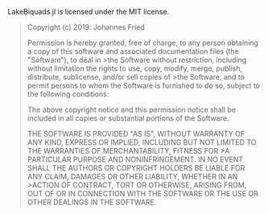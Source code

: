 LakeBiquads.jl is licensed under the MIT license.

>Copyright (c) 2019: Johannes Fried
>
>Permission is hereby granted, free of charge, to any person obtaining a copy of this software and associated documentation files (the "Software"), to deal in >the Software without restriction, including without limitation the rights to use, copy, modify, merge, publish, distribute, sublicense, and/or sell copies of >the Software, and to permit persons to whom the Software is furnished to do so, subject to the following conditions:
>
>The above copyright notice and this permission notice shall be included in all copies or substantial portions of the Software.
>
>THE SOFTWARE IS PROVIDED "AS IS", WITHOUT WARRANTY OF ANY KIND, EXPRESS OR IMPLIED, INCLUDING BUT NOT LIMITED TO THE WARRANTIES OF MERCHANTABILITY, FITNESS FOR >A PARTICULAR PURPOSE AND NONINFRINGEMENT. IN NO EVENT SHALL THE AUTHORS OR COPYRIGHT HOLDERS BE LIABLE FOR ANY CLAIM, DAMAGES OR OTHER LIABILITY, WHETHER IN AN >ACTION OF CONTRACT, TORT OR OTHERWISE, ARISING FROM, OUT OF OR IN CONNECTION WITH THE SOFTWARE OR THE USE OR OTHER DEALINGS IN THE SOFTWARE.
